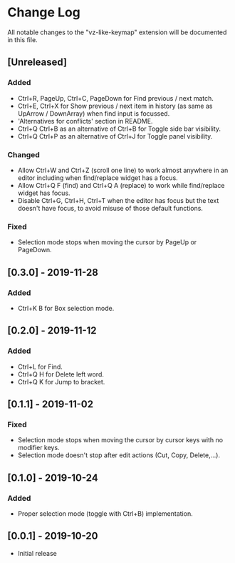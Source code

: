# Change Log

All notable changes to the "vz-like-keymap" extension will be documented in this file.

## [Unreleased]
### Added
- Ctrl+R, PageUp, Ctrl+C, PageDown for Find previous / next match.
- Ctrl+E, Ctrl+X for Show previous / next item in history (as same as UpArrow / DownArray) when find input is focussed.
- 'Alternatives for conflicts' section in README.
- Ctrl+Q Ctrl+B as an alternative of Ctrl+B for Toggle side bar visibility.
- Ctrl+Q Ctrl+P as an alternative of Ctrl+J for Toggle panel visibility.
### Changed
- Allow Ctrl+W and Ctrl+Z (scroll one line) to work almost anywhere in an editor including when find/replace widget has a focus.
- Allow Ctrl+Q F (find) and Ctrl+Q A (replace) to work while find/replace widget has focus.
- Disable Ctrl+G, Ctrl+H, Ctrl+T when the editor has focus but the text doesn't have focus, to avoid misuse of those default functions.
### Fixed
- Selection mode stops when moving the cursor by PageUp or PageDown.

## [0.3.0] - 2019-11-28
### Added
- Ctrl+K B for Box selection mode.

## [0.2.0] - 2019-11-12
### Added
- Ctrl+L for Find.
- Ctrl+Q H for Delete left word.
- Ctrl+Q K for Jump to bracket.

## [0.1.1] - 2019-11-02
### Fixed
- Selection mode stops when moving the cursor by cursor keys with no modifier keys.
- Selection mode doesn't stop after edit actions (Cut, Copy, Delete,...).

## [0.1.0] - 2019-10-24
### Added
- Proper selection mode (toggle with Ctrl+B) implementation.

## [0.0.1] - 2019-10-20
- Initial release
